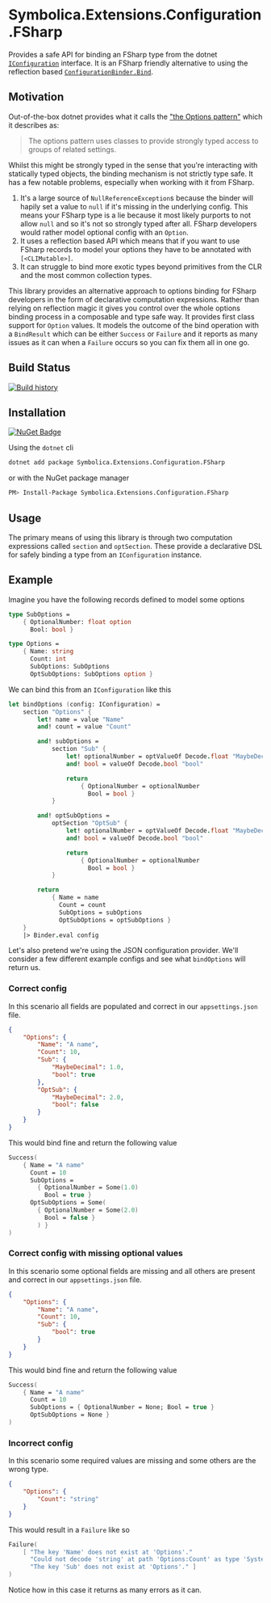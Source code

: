 # Symbolica.Extensions.Configuration.FSharp


Provides a safe API for binding an FSharp type from the dotnet [`IConfiguration`](https://docs.microsoft.com/en-us/dotnet/api/microsoft.extensions.configuration.iconfiguration?view=dotnet-plat-ext-5.0) interface. It is an FSharp friendly alternative to using the reflection based [`ConfigurationBinder.Bind`](https://docs.microsoft.com/en-us/dotnet/api/microsoft.extensions.configuration.configurationbinder.bind?view=dotnet-plat-ext-5.0).

## Motivation

Out-of-the-box dotnet provides what it calls the ["the Options pattern"](https://docs.microsoft.com/en-us/aspnet/core/fundamentals/configuration/options?view=aspnetcore-5.0) which it describes as:

> The options pattern uses classes to provide strongly typed access to groups of related settings.

Whilst this might be strongly typed in the sense that you're interacting with statically typed objects, the binding mechanism is not strictly type safe. It has a few notable problems, especially when working with it from FSharp.

1. It's a large source of `NullReferenceException`s because the binder will hapily set a value to `null` if it's missing in the underlying config. This means your FSharp type is a lie because it most likely purports to not allow `null` and so it's not so strongly typed after all. FSharp developers would rather model optional config with an `Option`.
1. It uses a reflection based API which means that if you want to use FSharp records to model your options they have to be annotated with `[<CLIMutable>]`.
1. It can struggle to bind more exotic types beyond primitives from the CLR and the most common collection types.

This library provides an alternative approach to options binding for FSharp developers in the form of declarative computation expressions. Rather than relying on reflection magic it gives you control over the whole options binding process in a composable and type safe way. It provides first class support for `Option` values. It models the outcome of the bind operation with a `BindResult` which can be either `Success` or `Failure` and it reports as many issues as it can when a `Failure` occurs so you can fix them all in one go.

## Build Status

[![Build history](https://buildstats.info/github/chart/SymbolicaDev/Symbolica.Extensions.Configuration.FSharp?branch=master)](https://github.com/SymbolicaDev/Symbolica.Extensions.Configuration.FSharp/actions)

## Installation

[![NuGet Badge](https://buildstats.info/nuget/Symbolica.Extensions.Configuration.FSharp)](https://www.nuget.org/packages/Symbolica.Extensions.Configuration.FSharp/)

Using the `dotnet` cli

```sh
dotnet add package Symbolica.Extensions.Configuration.FSharp
```

or with the NuGet package manager

```sh
PM> Install-Package Symbolica.Extensions.Configuration.FSharp
```

## Usage

The primary means of using this library is through two computation expressions called `section` and `optSection`. These provide a declarative DSL for safely binding a type from an `IConfiguration` instance.

## Example

Imagine you have the following records defined to model some options

```fsharp
type SubOptions =
    { OptionalNumber: float option
      Bool: bool }

type Options =
    { Name: string
      Count: int
      SubOptions: SubOptions
      OptSubOptions: SubOptions option }
```

We can bind this from an `IConfiguration` like this

```fsharp
let bindOptions (config: IConfiguration) =
    section "Options" {
        let! name = value "Name"
        and! count = value "Count"

        and! subOptions =
            section "Sub" {
                let! optionalNumber = optValueOf Decode.float "MaybeDecimal"
                and! bool = valueOf Decode.bool "bool"

                return
                    { OptionalNumber = optionalNumber
                      Bool = bool }
            }

        and! optSubOptions =
            optSection "OptSub" {
                let! optionalNumber = optValueOf Decode.float "MaybeDecimal"
                and! bool = valueOf Decode.bool "bool"

                return
                    { OptionalNumber = optionalNumber
                      Bool = bool }
            }

        return
            { Name = name
              Count = count
              SubOptions = subOptions
              OptSubOptions = optSubOptions }
    }
    |> Binder.eval config
```

Let's also pretend we're using the JSON configuration provider. We'll consider a few different example configs and see what `bindOptions` will return us.

### Correct config

In this scenario all fields are populated and correct in our `appsettings.json` file.

```json
{
    "Options": {
        "Name": "A name",
        "Count": 10,
        "Sub": {
            "MaybeDecimal": 1.0,
            "bool": true
        },
        "OptSub": {
            "MaybeDecimal": 2.0,
            "bool": false
        }
    }
}
```

This would bind fine and return the following value

```fsharp
Success(
    { Name = "A name"
      Count = 10
      SubOptions =
        { OptionalNumber = Some(1.0)
          Bool = true }
      OptSubOptions = Some(
        { OptionalNumber = Some(2.0)
          Bool = false }
        ) }
)
```

### Correct config with missing optional values

In this scenario some optional fields are missing and all others are present and correct in our `appsettings.json` file.

```json
{
    "Options": {
        "Name": "A name",
        "Count": 10,
        "Sub": {
            "bool": true
        }
    }
}
```

This would bind fine and return the following value

```fsharp
Success(
    { Name = "A name"
      Count = 10
      SubOptions = { OptionalNumber = None; Bool = true }
      OptSubOptions = None }
)
```

### Incorrect config

In this scenario some required values are missing and some others are the wrong type.

```json
{
    "Options": {
        "Count": "string"
    }
}
```

This would result in a `Failure` like so

```fsharp
Failure(
    [ "The key 'Name' does not exist at 'Options'."
      "Could not decode 'string' at path 'Options:Count' as type 'System.Int32'.",
      "The key 'Sub' does not exist at 'Options'." ]
)
```

Notice how in this case it returns as many errors as it can.
